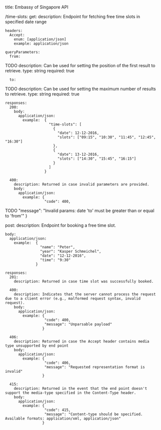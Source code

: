 title: Embassy of Singapore API

/time-slots:
  get:
    description: 
      Endpoint for fetching free time slots in specified date range

    headers:
      Accept:
        enum: [application/json]
        example: application/json

    queryParameters:
      from:
TODO    description: Can be used for setting the position of the first result to retrieve.
        type: string
        required: true

      to:
TODO    description: Can be used for setting the maximum number of results to retrieve.
        type: string
        required: true

    responses:
      200:
        body:
          application/json:
            example:  {
                        "time-slots": [
                          {
                            "date": 12-12-2016,
                            "slots": ["09:15", "10:30", "11:45", "12:45", "16:30"]
                          },
                          {
                            "date": 13-12-2016,
                            "slots": ["14:30", "15:45", "16:15"]
                          }
                        ]
                      }

      400:
        description: Returned in case invalid parameters are provided.
        body:  
          application/json:
            example: {
                      "code": 400,
 TODO                 "message": "Invalid params: date 'to' must be greater than or equal to 'from'"
                     }

  post:
    description:
      Endpoint for booking a free time slot.

    body:
      application/json:
        example:  {
                    "name": "Peter",
                    "year": "Kasper Schmeichel",
                    "date": "12-12-2016",
                    "time": "9:30"
                  }

    responses:
      201:
        description: Returned in case time slot was successfully booked.

      400:
        description: Indicates that the server cannot process the request due to a client error (e.g., malformed request syntax, invalid request).
        body:
          application/json:
            example: {
                      "code": 400,
                      "message": "Unparsable payload"
                     }

      406:
        description: Returned in case the Accept header contains media type unsupported by end point
        body:
          application/json:
            example: {
                      "code": 406,
                      "message": "Requested representation format is invalid"
                     }

      415:
        description: Returned in the event that the end point doesn't support the media-type specified in the Content-Type header.
        body:
          application/json:
            example: {
                      "code": 415,
                      "message": "Content-type should be specified. Available formats: application/xml, application/json"
                     }